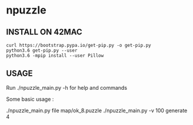 # npuzzle

## INSTALL ON 42MAC

```
curl https://bootstrap.pypa.io/get-pip.py -o get-pip.py
python3.6 get-pip.py --user
python3.6 -mpip install --user Pillow
```

## USAGE

Run ./npuzzle_main.py -h for help and commands


Some basic usage :

./npuzzle_main.py file map/ok_8.puzzle
./npuzzle_main.py -v 100 generate 4
